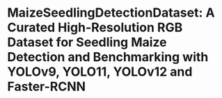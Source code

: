 # MaizeSeedlingDetectionDataset: A Curated High-Resolution RGB Dataset for Seedling Maize Detection and Benchmarking with YOLOv9, YOLO11, YOLOv12 and Faster-RCNN
